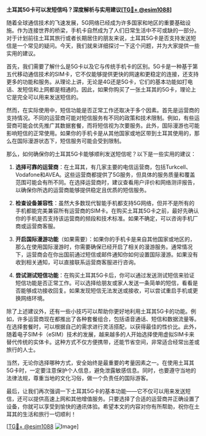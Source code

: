 **土耳其5G卡可以发短信吗？深度解析与实用建议[[TG💪+ @esim1088](https://t.me/s/esim1088)]**

随着全球通信技术的飞速发展，5G网络已经成为许多国家和地区的重要基础设施。作为连接世界的桥梁，手机卡自然成为了人们日常生活中不可或缺的一部分。对于计划前往土耳其旅行或者长期居住的朋友来说，土耳其5G卡是否支持发送短信是一个常见的疑问。今天，我们就来详细探讨一下这个问题，并为大家提供一些实用的建议。

首先，我们需要了解什么是5G卡以及它与传统手机卡的区别。5G卡是一种基于第五代移动通信技术的SIM卡，它不仅能够提供更快的网速和更稳定的连接，还支持更多的功能和服务。从理论上讲，无论是4G还是5G卡，它们的基本功能如打电话、发短信和上网都是相通的。因此，如果你购买了一张土耳其的5G卡，理论上它是完全可以用来发送短信的。

然而，在实际使用中，短信功能是否正常工作还取决于多个因素。首先是运营商的支持情况。不同的运营商可能对短信服务有不同的政策和技术限制。例如，有些运营商可能会优先推广其数据套餐，而将短信视为次要服务。此外，国际漫游也可能影响短信的正常使用。如果你的手机卡是从其他国家或地区带到土耳其使用的，那么在国际漫游状态下，短信服务可能会受到限制。

那么，如何确保你的土耳其5G卡能够顺利发送短信呢？以下是一些实用的建议：

1. **选择可靠的运营商**：在土耳其，有几家主要的电信运营商，包括Turkcell、Vodafone和AVEA。这些运营商都提供了5G服务，但具体的服务质量和覆盖范围可能会有所不同。在选择运营商时，建议查看用户评价和网络测评报告，以确保你所选的运营商能够提供稳定且优质的短信服务。

2. **检查设备兼容性**：虽然大多数现代智能手机都支持5G网络，但并不是所有的手机都能完美兼容所有运营商的SIM卡。在购买土耳其5G卡之前，最好先确认你的手机是否支持该运营商的频段和技术标准。如果不确定，可以咨询手机厂商或运营商客服。

3. **开启国际漫游功能**（如果需要）：如果你的手机卡是来自其他国家或地区的，那么在使用国际漫游时，你需要确保已经开启了相关的漫游服务。通常情况下，运营商会在你出国前通过短信或邮件通知你如何设置国际漫游。如果没有收到相关通知，可以直接联系运营商客服进行咨询。

4. **尝试测试短信功能**：在购买土耳其5G卡后，你可以通过发送测试短信来验证短信功能是否正常工作。可以选择给朋友或家人发送一条简单的短信，看看是否能够成功接收回复。如果发现短信无法发送或接收，可以尝试重启手机或更换网络环境。

除了上述建议外，还有一些小技巧可以帮助你更好地利用土耳其5G卡的功能。例如，许多运营商现在都推出了各种套餐组合，包括语音通话、短信和数据流量等。在选择套餐时，可以根据自己的需求进行灵活搭配，以获得最佳的性价比。此外，随着电子SIM卡（eSIM）技术的发展，越来越多的人开始选择使用虚拟SIM卡来替代传统的实体卡。这种方式不仅方便携带，还能节省空间，非常适合经常出差或旅行的人士。

当然，无论你选择哪种方式，安全始终是最重要的考量因素之一。在使用土耳其5G卡时，一定要注意保护个人信息，避免泄露敏感信息。同时，也要遵守当地的法律法规，尊重当地的文化习俗，做一个负责任的国际游客。

最后，让我们再次强调一下土耳其5G卡的基本功能——它不仅可以用来发送短信，还可以提供高速上网和其他增值服务。只要选择了合适的运营商并正确设置了设备，你就可以享受到愉快的通讯体验。希望本文的内容对你有所帮助，祝你在土耳其的生活和旅行一切顺利！

[[TG💪+ @esim1088](https://t.me/s/esim1088) ![Image](https://i.postimg.cc/4NQfJmqS/Snipaste-2025-05-13-00-14-12.png)]